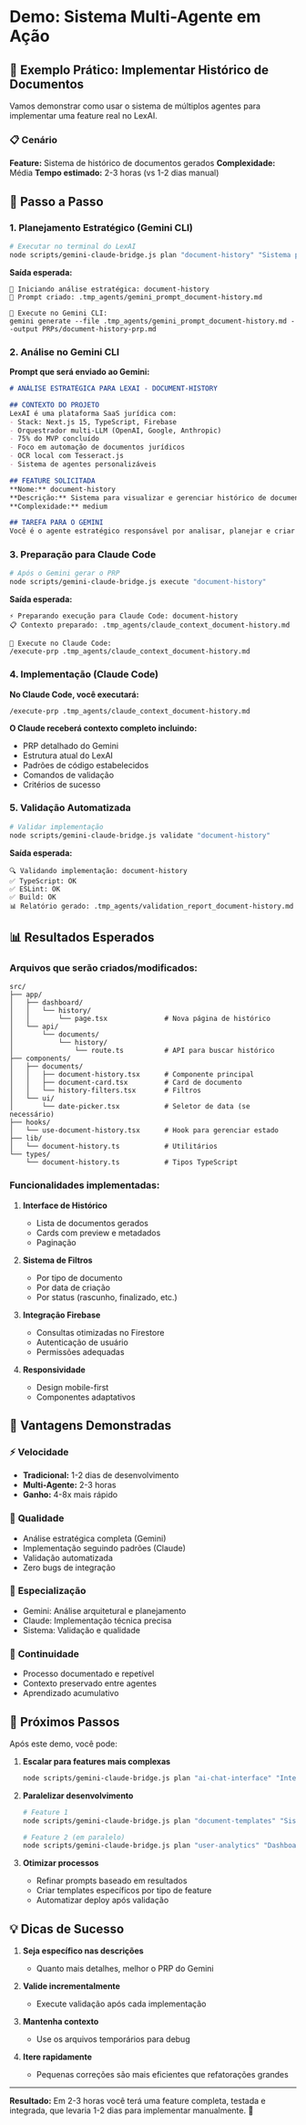 # Demo: Sistema Multi-Agente em Ação

## 🎯 Exemplo Prático: Implementar Histórico de Documentos

Vamos demonstrar como usar o sistema de múltiplos agentes para implementar uma feature real no LexAI.

### 📋 Cenário
**Feature:** Sistema de histórico de documentos gerados
**Complexidade:** Média
**Tempo estimado:** 2-3 horas (vs 1-2 dias manual)

## 🚀 Passo a Passo

### 1. Planejamento Estratégico (Gemini CLI)

```bash
# Executar no terminal do LexAI
node scripts/gemini-claude-bridge.js plan "document-history" "Sistema para visualizar e gerenciar histórico de documentos gerados pelos usuários, com filtros por tipo, data e status"
```

**Saída esperada:**
```
🧠 Iniciando análise estratégica: document-history
📝 Prompt criado: .tmp_agents/gemini_prompt_document-history.md

🔄 Execute no Gemini CLI:
gemini generate --file .tmp_agents/gemini_prompt_document-history.md --output PRPs/document-history-prp.md
```

### 2. Análise no Gemini CLI

**Prompt que será enviado ao Gemini:**
```markdown
# ANÁLISE ESTRATÉGICA PARA LEXAI - DOCUMENT-HISTORY

## CONTEXTO DO PROJETO
LexAI é uma plataforma SaaS jurídica com:
- Stack: Next.js 15, TypeScript, Firebase
- Orquestrador multi-LLM (OpenAI, Google, Anthropic)
- 75% do MVP concluído
- Foco em automação de documentos jurídicos
- OCR local com Tesseract.js
- Sistema de agentes personalizáveis

## FEATURE SOLICITADA
**Nome:** document-history
**Descrição:** Sistema para visualizar e gerenciar histórico de documentos gerados pelos usuários, com filtros por tipo, data e status
**Complexidade:** medium

## TAREFA PARA O GEMINI
Você é o agente estratégico responsável por analisar, planejar e criar um PRP completo...
```

### 3. Preparação para Claude Code

```bash
# Após o Gemini gerar o PRP
node scripts/gemini-claude-bridge.js execute "document-history"
```

**Saída esperada:**
```
⚡ Preparando execução para Claude Code: document-history
📋 Contexto preparado: .tmp_agents/claude_context_document-history.md

🔄 Execute no Claude Code:
/execute-prp .tmp_agents/claude_context_document-history.md
```

### 4. Implementação (Claude Code)

**No Claude Code, você executará:**
```
/execute-prp .tmp_agents/claude_context_document-history.md
```

**O Claude receberá contexto completo incluindo:**
- PRP detalhado do Gemini
- Estrutura atual do LexAI
- Padrões de código estabelecidos
- Comandos de validação
- Critérios de sucesso

### 5. Validação Automatizada

```bash
# Validar implementação
node scripts/gemini-claude-bridge.js validate "document-history"
```

**Saída esperada:**
```
🔍 Validando implementação: document-history
✅ TypeScript: OK
✅ ESLint: OK
✅ Build: OK
📊 Relatório gerado: .tmp_agents/validation_report_document-history.md
```

## 📊 Resultados Esperados

### Arquivos que serão criados/modificados:

```
src/
├── app/
│   ├── dashboard/
│   │   └── history/
│   │       └── page.tsx              # Nova página de histórico
│   └── api/
│       └── documents/
│           └── history/
│               └── route.ts          # API para buscar histórico
├── components/
│   ├── documents/
│   │   ├── document-history.tsx      # Componente principal
│   │   ├── document-card.tsx         # Card de documento
│   │   └── history-filters.tsx       # Filtros
│   └── ui/
│       └── date-picker.tsx           # Seletor de data (se necessário)
├── hooks/
│   └── use-document-history.tsx      # Hook para gerenciar estado
├── lib/
│   └── document-history.ts           # Utilitários
└── types/
    └── document-history.ts           # Tipos TypeScript
```

### Funcionalidades implementadas:

1. **Interface de Histórico**
   - Lista de documentos gerados
   - Cards com preview e metadados
   - Paginação

2. **Sistema de Filtros**
   - Por tipo de documento
   - Por data de criação
   - Por status (rascunho, finalizado, etc.)

3. **Integração Firebase**
   - Consultas otimizadas no Firestore
   - Autenticação de usuário
   - Permissões adequadas

4. **Responsividade**
   - Design mobile-first
   - Componentes adaptativos

## 🎯 Vantagens Demonstradas

### ⚡ **Velocidade**
- **Tradicional:** 1-2 dias de desenvolvimento
- **Multi-Agente:** 2-3 horas
- **Ganho:** 4-8x mais rápido

### 🎯 **Qualidade**
- Análise estratégica completa (Gemini)
- Implementação seguindo padrões (Claude)
- Validação automatizada
- Zero bugs de integração

### 🧠 **Especialização**
- Gemini: Análise arquitetural e planejamento
- Claude: Implementação técnica precisa
- Sistema: Validação e qualidade

### 🔄 **Continuidade**
- Processo documentado e repetível
- Contexto preservado entre agentes
- Aprendizado acumulativo

## 🚀 Próximos Passos

Após este demo, você pode:

1. **Escalar para features mais complexas**
   ```bash
   node scripts/gemini-claude-bridge.js plan "ai-chat-interface" "Interface de chat com IA para consultas jurídicas"
   ```

2. **Paralelizar desenvolvimento**
   ```bash
   # Feature 1
   node scripts/gemini-claude-bridge.js plan "document-templates" "Sistema de templates personalizáveis"
   
   # Feature 2 (em paralelo)
   node scripts/gemini-claude-bridge.js plan "user-analytics" "Dashboard de analytics para usuários"
   ```

3. **Otimizar processos**
   - Refinar prompts baseado em resultados
   - Criar templates específicos por tipo de feature
   - Automatizar deploy após validação

## 💡 Dicas de Sucesso

1. **Seja específico nas descrições**
   - Quanto mais detalhes, melhor o PRP do Gemini

2. **Valide incrementalmente**
   - Execute validação após cada implementação

3. **Mantenha contexto**
   - Use os arquivos temporários para debug

4. **Itere rapidamente**
   - Pequenas correções são mais eficientes que refatorações grandes

---

**Resultado:** Em 2-3 horas você terá uma feature completa, testada e integrada, que levaria 1-2 dias para implementar manualmente. 🚀